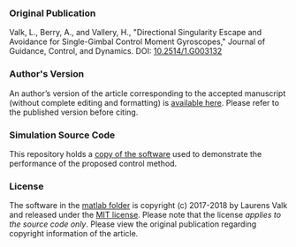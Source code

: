 ### Original Publication

Valk, L., Berry, A., and Vallery, H.,
"Directional Singularity Escape and Avoidance for Single-Gimbal Control Moment Gyroscopes,"
Journal of Guidance, Control, and Dynamics. DOI: [10.2514/1.G003132](http://dx.doi.org/10.2514/1.G003132)

### Author's Version

An author’s version of the article corresponding to the accepted manuscript (without complete editing and formatting) is [available here](https://github.com/laurensvalk/directional-singularity-escape-avoidance-for-gyroscopes/raw/master/paper/valk_berry_vallery_2018_directional_singularity_escape_and_avoidance_for_single_gimbal_control_moment_gyroscopes_author_copy.pdf). Please refer to the published version before citing.

### Simulation Source Code

This repository holds a [copy of the software](./matlab) used to demonstrate the performance of the proposed control method. 

### License

The software in the [matlab folder](./matlab) is copyright (c) 2017-2018 by Laurens Valk and released under the [MIT license](./matlab/LICENSE). Please note that the license _applies to the source code only_. Please view the original publication regarding copyright information of the article.
